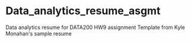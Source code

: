 # Data_analytics_resume_asgmt
Data analytics resume for DATA200 HW9 assignment
Template from Kyle Monahan's sample resume
